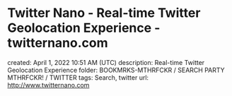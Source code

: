 # Twitter Nano - Real-time Twitter Geolocation Experience - twitternano.com

created: April 1, 2022 10:51 AM (UTC)
description: Real-time Twitter Geolocation Experience
folder: BOOKMRKS-MTHRFCKR / SEARCH PARTY MTHRFCKR! / TWITTER
tags: Search, twitter
url: http://www.twitternano.com